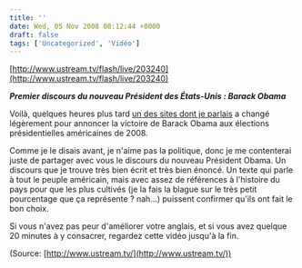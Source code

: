 ```yaml
---
title: ''
date: Wed, 05 Nov 2008 08:12:44 +0000
draft: false
tags: ['Uncategorized', 'Vidéo']
---
```


[http://www.ustream.tv/flash/live/203240](http://www.ustream.tv/flash/live/203240)

**_Premier discours du nouveau Président des États-Unis : Barack Obama_**

Voilà, quelques heures plus tard [un des sites dont je parlais](http://soup.madd0.com/post/58017924/qui-sera-le-nouveau-president) a changé légèrement pour annoncer la victoire de Barack Obama aux élections présidentielles américaines de 2008.

Comme je le disais avant, je n'aime pas la politique, donc je me contenterai juste de partager avec vous le discours du nouveau Président Obama. Un discours que je trouve très bien écrit et très bien énoncé. Un texte qui parle à tout le peuple américain, mais avec assez de références à l'histoire du pays pour que les plus cultivés (je la fais la blague sur le très petit pourcentage que ça représente ? nah…) puissent confirmer qu'ils ont fait le bon choix.

Si vous n'avez pas peur d'améliorer votre anglais, et si vous avez quelque 20 minutes à y consacrer, regardez cette vidéo jusqu'à la fin.

(Source: [http://www.ustream.tv/](http://www.ustream.tv/))